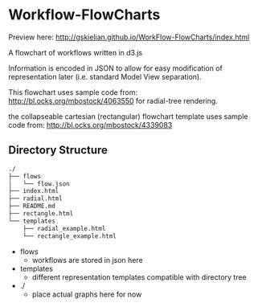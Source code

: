Workflow-FlowCharts
===================

Preview here: http://gskielian.github.io/WorkFlow-FlowCharts/index.html

A flowchart of workflows written in d3.js


Information is encoded in JSON to allow for easy modification of representation later (i.e. standard Model View separation).




This flowchart uses sample code from: http://bl.ocks.org/mbostock/4063550 
for radial-tree rendering.


the collapseable cartesian (rectangular) flowchart template uses sample code from: http://bl.ocks.org/mbostock/4339083

## Directory Structure

```sh
./
├── flows
│   └── flow.json
├── index.html
├── radial.html
├── README.md
├── rectangle.html
└── templates
    ├── radial_example.html
    └── rectangle_example.html
```


* flows
  * workflows are stored in json here
* templates
  * different representation templates compatible with directory tree
* ./
  * place actual graphs here for now
